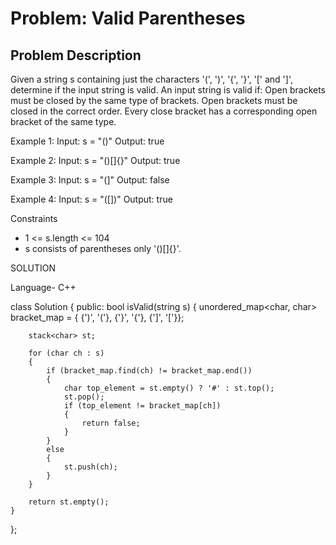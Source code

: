 # Problem: Valid Parentheses

## Problem Description
Given a string s containing just the characters '(', ')', '{', '}', '[' and ']', determine if the input string is valid.
An input string is valid if:
Open brackets must be closed by the same type of brackets.
Open brackets must be closed in the correct order.
Every close bracket has a corresponding open bracket of the same type.


Example 1:
Input: s = "()"
Output: true

Example 2:
Input: s = "()[]{}"
Output: true

Example 3:
Input: s = "(]"
Output: false

Example 4:
Input: s = "([])"
Output: true


 Constraints
- 	1 <= s.length <= 104
-	s consists of parentheses only '()[]{}'.

SOLUTION

Language- C++

class Solution
{
public:
    bool isValid(string s)
    {
        unordered_map<char, char> bracket_map = {
            {')', '('},
            {'}', '{'},
            {']', '['}};

        stack<char> st;

        for (char ch : s)
        {
            if (bracket_map.find(ch) != bracket_map.end())
            {
                char top_element = st.empty() ? '#' : st.top();
                st.pop();
                if (top_element != bracket_map[ch])
                {
                    return false;
                }
            }
            else
            {
                st.push(ch);
            }
        }

        return st.empty();
    }
};

